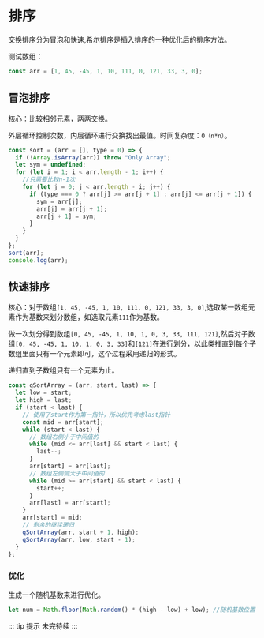 # 排序

交换排序分为冒泡和快速,希尔排序是插入排序的一种优化后的排序方法。

测试数组：

```js
const arr = [1, 45, -45, 1, 10, 111, 0, 121, 33, 3, 0];
```

## 冒泡排序

核心：比较相邻元素，两两交换。

外层循环控制次数，内层循环进行交换找出最值。时间复杂度：`O（n*n）`。

```js
const sort = (arr = [], type = 0) => {
  if (!Array.isArray(arr)) throw "Only Array";
  let sym = undefined;
  for (let i = 1; i < arr.length - 1; i++) {
    //只需要比较n-1次
    for (let j = 0; j < arr.length - i; j++) {
      if (type === 0 ? arr[j] >= arr[j + 1] : arr[j] <= arr[j + 1]) {
        sym = arr[j];
        arr[j] = arr[j + 1];
        arr[j + 1] = sym;
      }
    }
  }
};
sort(arr);
console.log(arr);
```

## 快速排序

核心：对于数组`[1, 45, -45, 1, 10, 111, 0, 121, 33, 3, 0]`,选取某一数组元素作为基数来划分数组，如选取元素`111`作为基数。

做一次划分得到数组`[0, 45, -45, 1, 10, 1, 0, 3, 33, 111, 121]`,然后对子数组`[0, 45, -45, 1, 10, 1, 0, 3, 33]`和`[121]`在进行划分，以此类推直到每个子数组里面只有一个元素即可，这个过程采用递归的形式。

递归直到子数组只有一个元素为止。

```js
const qSortArray = (arr, start, last) => {
  let low = start;
  let high = last;
  if (start < last) {
    // 使用了start作为第一指针，所以优先考虑last指针
    const mid = arr[start];
    while (start < last) {
      // 数组右侧小于中间值的
      while (mid <= arr[last] && start < last) {
        last--;
      }
      arr[start] = arr[last];
      // 数组左侧侧大于中间值的
      while (mid >= arr[start] && start < last) {
        start++;
      }
      arr[last] = arr[start];
    }
    arr[start] = mid;
    // 剩余的继续递归
    qSortArray(arr, start + 1, high);
    qSortArray(arr, low, start - 1);
  }
};
```

### 优化

生成一个随机基数来进行优化。

```js
let num = Math.floor(Math.random() * (high - low) + low); //随机基数位置
```

::: tip 提示
未完待续
:::
